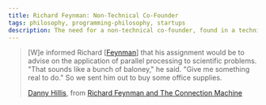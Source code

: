```yaml
---
title: Richard Feynman: Non-Technical Co-Founder
tags: philosophy, programming-philosophy, startups
description: The need for a non-technical co-founder, found in a technical co-founder
---
```


> [W]e informed Richard [[Feynman](https://en.wikipedia.org/wiki/Richard_Feynman)] that his assignment would be to advise on the application of parallel processing to scientific problems. "That sounds like a bunch of baloney," he said. "Give me something real to do." So we sent him out to buy some office supplies.
>
> [Danny Hillis](https://en.wikipedia.org/wiki/Danny_Hillis), from [Richard Feynman and The Connection Machine](http://longnow.org/essays/richard-feynman-connection-machine/)
